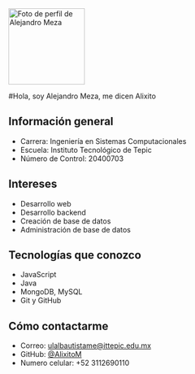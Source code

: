 <img src="https://scontent-qro1-2.xx.fbcdn.net/v/t39.30808-6/481902622_9812284528789808_2326993948711666338_n.jpg?_nc_cat=106&ccb=1-7&_nc_sid=a5f93a&_nc_eui2=AeFFuKGvX6WiVERaq-cgEJtBKGI1r2v7v6woYjWva_u_rPeTjxnuxj4Jk2iImicqrrIj9K4gbxJpw8d17g5Sn9z9&_nc_ohc=hiZxN86QOs0Q7kNvwHNa_LI&_nc_oc=AdnM_uZAYKAH1J6NRew-jE7MUNPLn0RPLVfSx-sxTVUF0vX4Hdo98FpakD2nls_0WXh5i6dctBeaAI_I6z4aVLh3&_nc_zt=23&_nc_ht=scontent-qro1-2.xx&_nc_gid=zpYeezYEPi0ECZmi__iF-Q&oh=00_AfMzTa7qbe66HWmg0W6zUo6cAwbUhdTJ855pkr1Np5Nw-g&oe=685FC04E" width="150" alt="Foto de perfil de Alejandro Meza" />

#Hola, soy Alejandro Meza, me dicen Alixito

##  Información general
- Carrera: Ingeniería en Sistemas Computacionales
- Escuela: Instituto Tecnológico de Tepic
- Número de Control: 20400703

## Intereses
- Desarrollo web
- Desarrollo backend
- Creación de base de datos
- Administración de base de datos

## Tecnologías que conozco
- JavaScript
- Java
- MongoDB, MySQL
- Git y GitHub

## Cómo contactarme
- Correo: ulalbautistame@ittepic.edu.mx
- GitHub: [@AlixitoM](https://github.com/AlixitoM)
- Numero celular: +52 3112690110